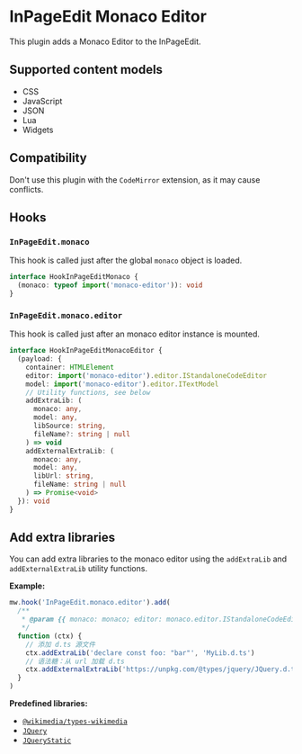 # InPageEdit Monaco Editor

This plugin adds a Monaco Editor to the InPageEdit.

## Supported content models

- CSS
- JavaScript
- JSON
- Lua
- Widgets

## Compatibility

Don't use this plugin with the `CodeMirror` extension, as it may cause conflicts.

## Hooks

### `InPageEdit.monaco`

This hook is called just after the global `monaco` object is loaded.

```ts
interface HookInPageEditMonaco {
  (monaco: typeof import('monaco-editor')): void
}
```

### `InPageEdit.monaco.editor`

This hook is called just after an monaco editor instance is mounted.

```ts
interface HookInPageEditMonacoEditor {
  (payload: {
    container: HTMLElement
    editor: import('monaco-editor').editor.IStandaloneCodeEditor
    model: import('monaco-editor').editor.ITextModel
    // Utility functions, see below
    addExtraLib: (
      monaco: any,
      model: any,
      libSource: string,
      fileName?: string | null
    ) => void
    addExternalExtraLib: (
      monaco: any,
      model: any,
      libUrl: string,
      fileName: string | null
    ) => Promise<void>
  }): void
}
```

## Add extra libraries

You can add extra libraries to the monaco editor using the `addExtraLib` and `addExternalExtraLib` utility functions.

**Example:**

```ts
mw.hook('InPageEdit.monaco.editor').add(
  /**
   * @param {{ monaco: monaco; editor: monaco.editor.IStandaloneCodeEditor; model: monaco.editor.ITextModel; addExtraLib: (content: string, filePath?: string) => void; addExternalExtraLib: (url: string, filePath?: string) => void; }} ctx
   */
  function (ctx) {
    // 添加 d.ts 源文件
    ctx.addExtraLib('declare const foo: "bar"', 'MyLib.d.ts')
    // 语法糖：从 url 加载 d.ts
    ctx.addExternalExtraLib('https://unpkg.com/@types/jquery/JQuery.d.ts')
  }
)
```

**Predefined libraries:**

- [`@wikimedia/types-wikimedia`](https://cdn.jsdelivr.net/npm/@wikimedia/types-wikimedia@0.4.2/MediaWiki.d.ts)
- [`JQuery`](https://cdn.jsdelivr.net/npm/@types/jquery/JQuery.d.ts)
- [`JQueryStatic`](https://cdn.jsdelivr.net/npm/@types/jquery/JQueryStatic.d.ts)
